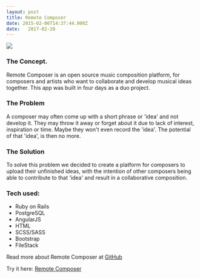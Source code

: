 ```yaml
---
layout: post
title: Remote Composer
date: 2015-02-06T14:37:44.000Z
date:   2017-02-20
---
```

<img src="http://i.imgur.com/phKqW93.jpg" class="fit image">

### The Concept.

<p>Remote Composer is an open source music composition platform, for composers and artists who want to collaborate and develop musical ideas together. This app was built in four days as a duo project.</p>

### The Problem
<p>A composer may often come up with a short phrase or 'idea' and not develop it. They may throw it away or forget about it due to lack of interest, inspiration or time. Maybe they won't even record the 'idea'. The potential of that 'idea', is then no more.</p>

### The Solution
<p>To solve this problem we decided to create a platform for composers to upload their unfinished ideas, with the intention of other composers being able to contribute to that 'idea' and result in a collaborative composition.</p>

### Tech used:

<ul>
<li>Ruby on Rails</li>
<li>PostgreSQL</li>
<li>AngularJS</li>
<li>HTML</li>
<li>SCSS/SASS</li>
<li>Bootstrap</li>
<li>FileStack</li>
</ul>


Read more about Remote Composer at [GitHub](https://github.com/jgburton/wdi_project_4_api)

Try it here: [Remote Composer](https://remotecomposer.herokuapp.com/)
